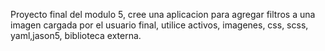 
Proyecto final del modulo 5, cree una aplicacion para agregar filtros a una imagen cargada por el usuario final, utilice activos, imagenes, css, scss, yaml,jason5, biblioteca externa.
